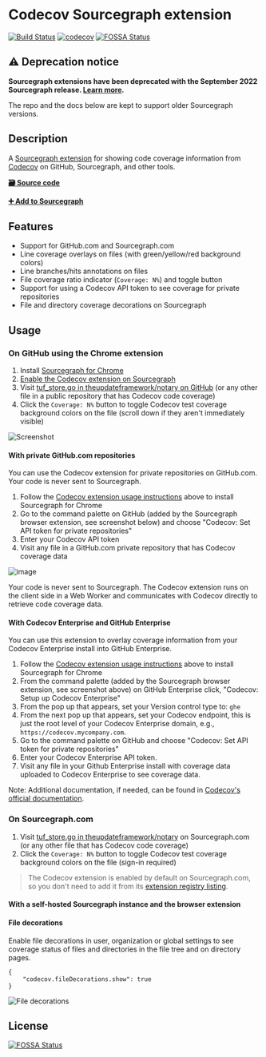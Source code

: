 # Codecov Sourcegraph extension

[![Build Status](https://travis-ci.org/codecov/sourcegraph-codecov.svg?branch=master)](https://travis-ci.org/codecov/sourcegraph-codecov)
[![codecov](https://codecov.io/gh/codecov/sourcegraph-codecov/branch/master/graph/badge.svg)](https://codecov.io/gh/codecov/sourcegraph-codecov)
[![FOSSA Status](https://app.fossa.com/api/projects/git%2Bgithub.com%2Fcodecov%2Fsourcegraph-codecov.svg?type=shield)](https://app.fossa.com/projects/git%2Bgithub.com%2Fcodecov%2Fsourcegraph-codecov?ref=badge_shield)

## ⚠️ Deprecation notice

**Sourcegraph extensions have been deprecated with the September 2022 Sourcegraph
release. [Learn more](https://docs.sourcegraph.com/extensions/deprecation).**

The repo and the docs below are kept to support older Sourcegraph versions.

## Description

A [Sourcegraph extension](https://docs.sourcegraph.com/extensions) for showing code coverage information from [Codecov](https://codecov.io) on GitHub, Sourcegraph, and other tools.

[**🗃️ Source code**](https://github.com/codecov/sourcegraph-codecov)

[**➕ Add to Sourcegraph**](https://sourcegraph.com/extensions/sourcegraph/codecov)

## Features

-   Support for GitHub.com and Sourcegraph.com
-   Line coverage overlays on files (with green/yellow/red background colors)
-   Line branches/hits annotations on files
-   File coverage ratio indicator (`Coverage: N%`) and toggle button
-   Support for using a Codecov API token to see coverage for private repositories
-   File and directory coverage decorations on Sourcegraph

## Usage

### On GitHub using the Chrome extension

1.  Install [Sourcegraph for Chrome](https://chrome.google.com/webstore/detail/sourcegraph/dgjhfomjieaadpoljlnidmbgkdffpack)
1.  [Enable the Codecov extension on Sourcegraph](https://sourcegraph.com/extensions/sourcegraph/codecov)
1.  Visit [tuf_store.go in theupdateframework/notary on GitHub](https://github.com/theupdateframework/notary/blob/master/server/storage/tuf_store.go) (or any other file in a public repository that has Codecov code coverage)
1.  Click the `Coverage: N%` button to toggle Codecov test coverage background colors on the file (scroll down if they aren't immediately visible)

![Screenshot](https://user-images.githubusercontent.com/1976/45107396-53d56880-b0ee-11e8-96e9-ca83e991101c.png)

#### With private GitHub.com repositories

You can use the Codecov extension for private repositories on GitHub.com. Your code is never sent to Sourcegraph.

1.  Follow the [Codecov extension usage instructions](https://github.com/codecov/sourcegraph-codecov#usage) above to install Sourcegraph for Chrome
2.  Go to the command palette on GitHub (added by the Sourcegraph browser extension, see screenshot below) and choose "Codecov: Set API token for private repositories"
3.  Enter your Codecov API token
4.  Visit any file in a GitHub.com private repository that has Codecov coverage data

![image](https://user-images.githubusercontent.com/1976/45338265-04a19480-b541-11e8-9b35-517f3bbff530.png)

Your code is never sent to Sourcegraph. The Codecov extension runs on the client side in a Web Worker and communicates with Codecov directly to retrieve code coverage data.

#### With Codecov Enterprise and GitHub Enterprise

You can use this extension to overlay coverage information from your Codecov Enterprise install into GitHub Enterprise.

1.  Follow the [Codecov extension usage instructions](https://github.com/codecov/sourcegraph-codecov#usage) above to install Sourcegraph for Chrome
2.  From the command palette (added by the Sourcegraph browser extension, see screenshot above) on GitHub Enterprise click, "Codecov: Setup up Codecov Enterprise"
3.  From the pop up that appears, set your Version control type to: `ghe`
4.  From the next pop up that appears, set your Codecov endpoint, this is just the root level of your Codecov Enterprise domain, e.g., `https://codecov.mycompany.com`.
5.  Go to the command palette on GitHub and choose "Codecov: Set API token for private repositories"
6.  Enter your Codecov Enterprise API token.
7.  Visit any file in your Github Enterprise install with coverage data uploaded to Codecov Enterprise to see coverage data.

Note: Additional documentation, if needed, can be found in [Codecov's official documentation](https://docs.codecov.io/docs/browser-extension#section-additional-steps-for-on-premises-codecov-customers).

### On Sourcegraph.com

1.  Visit [tuf_store.go in theupdateframework/notary](https://sourcegraph.com/github.com/theupdateframework/notary@fb795b0bc868746ed2efa2cd7109346bc7ddf0a4/-/blob/server/storage/tuf_store.go) on Sourcegraph.com (or any other file that has Codecov code coverage)
2.  Click the `Coverage: N%` button to toggle Codecov test coverage background colors on the file (sign-in required)

> The Codecov extension is enabled by default on Sourcegraph.com, so you don't need to add it from its [extension registry listing](https://sourcegraph.com/extensions/sourcegraph/codecov).

#### With a self-hosted Sourcegraph instance and the browser extension

#### File decorations

Enable file decorations in user, organization or global settings to see coverage status of files and directories in the file tree and on directory pages.

```jsonc
{
    "codecov.fileDecorations.show": true
}
```

![File decorations](https://user-images.githubusercontent.com/37420160/101069758-6ad2c180-3568-11eb-9778-f20f59f46d6f.png)

## License

[![FOSSA Status](https://app.fossa.com/api/projects/git%2Bgithub.com%2Fcodecov%2Fsourcegraph-codecov.svg?type=large)](https://app.fossa.com/projects/git%2Bgithub.com%2Fcodecov%2Fsourcegraph-codecov?ref=badge_large)
